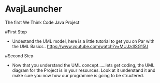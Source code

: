# AvajLauncher
The first We Think Code Java Project

#First Step
- Undestand the UML model, here is a little tutorial to get you on Par with the UML Basics.. https://www.youtube.com/watch?v=MUJzdISG15U

#Second Step
- Now that you understand the UML concept......lets get coding, the UML diagram for the Project is in your resources. Look at it understand it and make sure you now how our programme is going to be structered.
